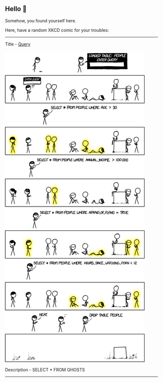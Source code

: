 ## Hello 👀

Somehow, you found yourself here.

Here, have a random XKCD comic for your troubles:

-----------------------------------

Title - [Query](https://xkcd.com/1409)

![Query](./random_comic.png)

Description - SELECT * FROM GHOSTS

-----------------------------------